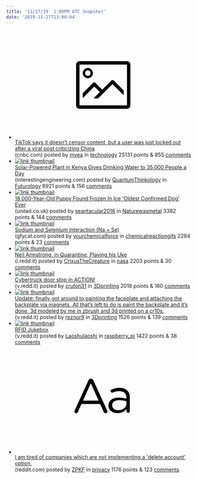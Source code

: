 ```yaml
---
title: '11/27/19  1:00PM UTC Snapshot'
date: '2019-11-27T13:00:04'
---
```

<ul>
<li><a href='https://www.cnbc.com/2019/11/26/tiktok-says-it-doesnt-censor-but-a-user-who-criticized-china-was-locked-out.html'><svg version='1.1' viewBox='-34 -14 104 64' preserveAspectRatio='xMidYMid meet' xmlns='http://www.w3.org/2000/svg' xmlns:xlink='http://www.w3.org/1999/xlink'>
    <title>link thumbnail</title>
    <path d='M32,4H4A2,2,0,0,0,2,6V30a2,2,0,0,0,2,2H32a2,2,0,0,0,2-2V6A2,2,0,0,0,32,4ZM4,30V6H32V30Z'></path>
    <path d='M8.92,14a3,3,0,1,0-3-3A3,3,0,0,0,8.92,14Zm0-4.6A1.6,1.6,0,1,1,7.33,11,1.6,1.6,0,0,1,8.92,9.41Z'></path>
    <path d='M22.78,15.37l-5.4,5.4-4-4a1,1,0,0,0-1.41,0L5.92,22.9v2.83l6.79-6.79L16,22.18l-3.75,3.75H15l8.45-8.45L30,24V21.18l-5.81-5.81A1,1,0,0,0,22.78,15.37Z'></path>
</svg></a><div><div class='linkTitle'><a href='https://www.cnbc.com/2019/11/26/tiktok-says-it-doesnt-censor-but-a-user-who-criticized-china-was-locked-out.html'>TikTok says it doesn’t censor content, but a user was just locked out after a viral post criticizing China</a></div>(cnbc.com) posted by <a href='https://www.reddit.com/user/mvea'>mvea</a> in <a href='https://www.reddit.com/r/technology'>technology</a> 25131 points & 855 <a href='https://www.reddit.com/r/technology/comments/e2amen/tiktok_says_it_doesnt_censor_content_but_a_user/'>comments</a></div></li>

<li><a href='https://interestingengineering.com/solar-powered-plant-in-kenya-gives-drinking-water-to-35000-people-a-day'><img src='https://b.thumbs.redditmedia.com/_pCq5joIq_p-Xpi_3CKTGAaEOFSocz7vWBbum_J4NvI.jpg' alt='link thumbnail'></a><div><div class='linkTitle'><a href='https://interestingengineering.com/solar-powered-plant-in-kenya-gives-drinking-water-to-35000-people-a-day'>Solar-Powered Plant in Kenya Gives Drinking Water to 35,000 People a Day</a></div>(interestingengineering.com) posted by <a href='https://www.reddit.com/user/QuantumThinkology'>QuantumThinkology</a> in <a href='https://www.reddit.com/r/Futurology'>Futurology</a> 8921 points & 156 <a href='https://www.reddit.com/r/Futurology/comments/e236h8/solarpowered_plant_in_kenya_gives_drinking_water/'>comments</a></div></li>

<li><a href='https://www.unilad.co.uk/news/18000-year-old-puppy-found-frozen-in-ice-oldest-confirmed-dog-ever/?source=facebook&amp;fbclid=IwAR22jCcK4i7h6xyUpLfO914do5iMqsPh3-awPSgEgvstWDciZXwuwsDBJms'><img src='https://a.thumbs.redditmedia.com/itG3AkwSmlbXAIiAC984v1FxY_OtghZNGUX_4guCr10.jpg' alt='link thumbnail'></a><div><div class='linkTitle'><a href='https://www.unilad.co.uk/news/18000-year-old-puppy-found-frozen-in-ice-oldest-confirmed-dog-ever/?source=facebook&amp;fbclid=IwAR22jCcK4i7h6xyUpLfO914do5iMqsPh3-awPSgEgvstWDciZXwuwsDBJms'>18,000-Year-Old Puppy Found Frozen In Ice 'Oldest Confirmed Dog' Ever</a></div>(unilad.co.uk) posted by <a href='https://www.reddit.com/user/seantacular2016'>seantacular2016</a> in <a href='https://www.reddit.com/r/Naturewasmetal'>Naturewasmetal</a> 3382 points & 144 <a href='https://www.reddit.com/r/Naturewasmetal/comments/e274qb/18000yearold_puppy_found_frozen_in_ice_oldest/'>comments</a></div></li>

<li><a href='https://gfycat.com/regularlightdiplodocus'><img src='https://b.thumbs.redditmedia.com/HlMKpK5CQ0hDtAIaWFDKtAl6eadgOY3Kbm2Yu84CuZM.jpg' alt='link thumbnail'></a><div><div class='linkTitle'><a href='https://gfycat.com/regularlightdiplodocus'>Sodium and Selenium interaction (Na + Se)</a></div>(gfycat.com) posted by <a href='https://www.reddit.com/user/yourchemicalforce'>yourchemicalforce</a> in <a href='https://www.reddit.com/r/chemicalreactiongifs'>chemicalreactiongifs</a> 2284 points & 23 <a href='https://www.reddit.com/r/chemicalreactiongifs/comments/e243jz/sodium_and_selenium_interaction_na_se/'>comments</a></div></li>

<li><a href='https://i.redd.it/pv36ppk5g3141.jpg'><img src='https://b.thumbs.redditmedia.com/cxT2htHhwKreJ-3-FmXh0DIYTfdKJDKuLwFLS4UpM_g.jpg' alt='link thumbnail'></a><div><div class='linkTitle'><a href='https://i.redd.it/pv36ppk5g3141.jpg'>Neil Armstrong, in Quarantine, Playing his Uke</a></div>(i.redd.it) posted by <a href='https://www.reddit.com/user/CrixusTheCreature'>CrixusTheCreature</a> in <a href='https://www.reddit.com/r/nasa'>nasa</a> 2203 points & 30 <a href='https://www.reddit.com/r/nasa/comments/e24bk1/neil_armstrong_in_quarantine_playing_his_uke/'>comments</a></div></li>

<li><a href='https://v.redd.it/gby4otlcp2141'><img src='https://b.thumbs.redditmedia.com/WF3ouXb_KyIiWGMBwbjO2Aulr9wcqw1dY1Gq7PQZHNQ.jpg' alt='link thumbnail'></a><div><div class='linkTitle'><a href='https://v.redd.it/gby4otlcp2141'>Cybertruck door stop in ACTION!</a></div>(v.redd.it) posted by <a href='https://www.reddit.com/user/cruton31'>cruton31</a> in <a href='https://www.reddit.com/r/3Dprinting'>3Dprinting</a> 2016 points & 160 <a href='https://www.reddit.com/r/3Dprinting/comments/e221at/cybertruck_door_stop_in_action/'>comments</a></div></li>

<li><a href='https://v.redd.it/96b3oeumc5141'><img src='https://b.thumbs.redditmedia.com/DHD5kt4wwb0QLzBG139YVjxa03YqEfDSsg2VCx3IA1Q.jpg' alt='link thumbnail'></a><div><div class='linkTitle'><a href='https://v.redd.it/96b3oeumc5141'>Update: finally got around to painting the faceplate and attaching the backplate via magnets. All that’s left to do is paint the backplate and it’s done. 3d modeled by me in zbrush and 3d printed on a cr10s.</a></div>(v.redd.it) posted by <a href='https://www.reddit.com/user/reznor9'>reznor9</a> in <a href='https://www.reddit.com/r/3Dprinting'>3Dprinting</a> 1526 points & 139 <a href='https://www.reddit.com/r/3Dprinting/comments/e29t9r/update_finally_got_around_to_painting_the/'>comments</a></div></li>

<li><a href='https://v.redd.it/04ftql2v14141'><img src='https://b.thumbs.redditmedia.com/pe0JhVW-PxXivCNpw9lkbJ8EfkdtEAEd_o1t1XiPCXg.jpg' alt='link thumbnail'></a><div><div class='linkTitle'><a href='https://v.redd.it/04ftql2v14141'>RFID Jukebox</a></div>(v.redd.it) posted by <a href='https://www.reddit.com/user/Laoshulaoshi'>Laoshulaoshi</a> in <a href='https://www.reddit.com/r/raspberry_pi'>raspberry_pi</a> 1422 points & 38 <a href='https://www.reddit.com/r/raspberry_pi/comments/e26833/rfid_jukebox/'>comments</a></div></li>

<li><a href='https://www.reddit.com/r/privacy/comments/e20nf8/i_am_tired_of_companies_which_are_not/'><svg version='1.1' viewBox='-34 -12 104 64' preserveAspectRatio='xMidYMid slice' xmlns='http://www.w3.org/2000/svg' xmlns:xlink='http://www.w3.org/1999/xlink'>
    <title>text link thumbnail</title>
    <path d='M12.19,8.84a1.45,1.45,0,0,0-1.4-1h-.12a1.46,1.46,0,0,0-1.42,1L1.14,26.56a1.29,1.29,0,0,0-.14.59,1,1,0,0,0,1,1,1.12,1.12,0,0,0,1.08-.77l2.08-4.65h11l2.08,4.59a1.24,1.24,0,0,0,1.12.83,1.08,1.08,0,0,0,1.08-1.08,1.64,1.64,0,0,0-.14-.57ZM6.08,20.71l4.59-10.22,4.6,10.22Z'>
    </path>
    <path d='M32.24,14.78A6.35,6.35,0,0,0,27.6,13.2a11.36,11.36,0,0,0-4.7,1,1,1,0,0,0-.58.89,1,1,0,0,0,.94.92,1.23,1.23,0,0,0,.39-.08,8.87,8.87,0,0,1,3.72-.81c2.7,0,4.28,1.33,4.28,3.92v.5a15.29,15.29,0,0,0-4.42-.61c-3.64,0-6.14,1.61-6.14,4.64v.05c0,2.95,2.7,4.48,5.37,4.48a6.29,6.29,0,0,0,5.19-2.48V26.9a1,1,0,0,0,1,1,1,1,0,0,0,1-1.06V19A5.71,5.71,0,0,0,32.24,14.78Zm-.56,7.7c0,2.28-2.17,3.89-4.81,3.89-1.94,0-3.61-1.06-3.61-2.86v-.06c0-1.8,1.5-3,4.2-3a15.2,15.2,0,0,1,4.22.61Z'>
    </path>
</svg></a><div><div class='linkTitle'><a href='https://www.reddit.com/r/privacy/comments/e20nf8/i_am_tired_of_companies_which_are_not/'>I am tired of companies which are not implementing a 'delete account' option.</a></div>(reddit.com) posted by <a href='https://www.reddit.com/user/ZPKF'>ZPKF</a> in <a href='https://www.reddit.com/r/privacy'>privacy</a> 1176 points & 123 <a href='https://www.reddit.com/r/privacy/comments/e20nf8/i_am_tired_of_companies_which_are_not/'>comments</a></div></li>

</ul>
